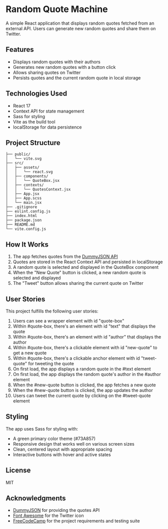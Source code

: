 # Random Quote Machine

A simple React application that displays random quotes fetched from an external API. Users can generate new random quotes and share them on Twitter.

## Features

- Displays random quotes with their authors
- Generates new random quotes with a button click
- Allows sharing quotes on Twitter
- Persists quotes and the current random quote in local storage

## Technologies Used

- React 17
- Context API for state management
- Sass for styling
- Vite as the build tool
- localStorage for data persistence

## Project Structure

```
├── public/
│   └── vite.svg
├── src/
│   ├── assets/
│   │   └── react.svg
│   ├── components/
│   │   └── QuoteBox.jsx
│   ├── contexts/
│   │   └── QuotesContext.jsx
│   ├── App.jsx
│   ├── App.scss
│   └── main.jsx
├── .gitignore
├── eslint.config.js
├── index.html
├── package.json
├── README.md
└── vite.config.js
```

## How It Works

1. The app fetches quotes from the [DummyJSON API](https://dummyjson.com/quotes)
2. Quotes are stored in the React Context API and persisted in localStorage
3. A random quote is selected and displayed in the QuoteBox component
4. When the "New Quote" button is clicked, a new random quote is selected and displayed
5. The "Tweet" button allows sharing the current quote on Twitter

## User Stories

This project fulfills the following user stories:

1. Users can see a wrapper element with id "quote-box"
2. Within #quote-box, there's an element with id "text" that displays the quote
3. Within #quote-box, there's an element with id "author" that displays the author
4. Within #quote-box, there's a clickable element with id "new-quote" to get a new quote
5. Within #quote-box, there's a clickable anchor element with id "tweet-quote" for tweeting the quote
6. On first load, the app displays a random quote in the #text element
7. On first load, the app displays the random quote's author in the #author element
8. When the #new-quote button is clicked, the app fetches a new quote
9. When the #new-quote button is clicked, the app updates the author
10. Users can tweet the current quote by clicking on the #tweet-quote element

## Styling

The app uses Sass for styling with:
- A green primary color theme (#73A857)
- Responsive design that works well on various screen sizes
- Clean, centered layout with appropriate spacing
- Interactive buttons with hover and active states

## License

MIT

## Acknowledgments

- [DummyJSON](https://dummyjson.com/) for providing the quotes API
- [Font Awesome](https://fontawesome.com/) for the Twitter icon
- [FreeCodeCamp](https://www.freecodecamp.org/) for the project requirements and testing suite